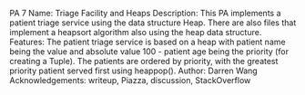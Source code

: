 PA 7 Name: Triage Facility and Heaps
Description: This PA implements a patient triage service using the data
structure Heap. There are also files that implement a heapsort algorithm
also using the heap data structure.
Features: The patient triage service is based on a heap with patient name
being the value and absolute value 100 - patient age being the priority (for
creating a Tuple). The patients are ordered by priority, with the greatest
priority patient served first using heappop().
Author: Darren Wang
Acknowledgements: writeup, Piazza, discussion, StackOverflow
